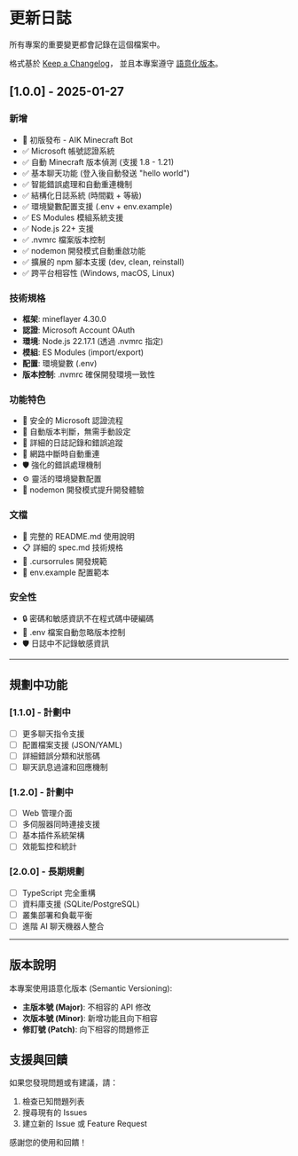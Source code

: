 # 更新日誌

所有專案的重要變更都會記錄在這個檔案中。

格式基於 [Keep a Changelog](https://keepachangelog.com/zh-TW/1.0.0/)，
並且本專案遵守 [語意化版本](https://semver.org/lang/zh-TW/)。

## [1.0.0] - 2025-01-27

### 新增
- 🎉 初版發布 - AIK Minecraft Bot
- ✅ Microsoft 帳號認證系統
- ✅ 自動 Minecraft 版本偵測 (支援 1.8 - 1.21)
- ✅ 基本聊天功能 (登入後自動發送 "hello world")
- ✅ 智能錯誤處理和自動重連機制
- ✅ 結構化日誌系統 (時間戳 + 等級)
- ✅ 環境變數配置支援 (.env + env.example)
- ✅ ES Modules 模組系統支援
- ✅ Node.js 22+ 支援
- ✅ .nvmrc 檔案版本控制
- ✅ nodemon 開發模式自動重啟功能
- ✅ 擴展的 npm 腳本支援 (dev, clean, reinstall)
- ✅ 跨平台相容性 (Windows, macOS, Linux)

### 技術規格
- **框架**: mineflayer 4.30.0
- **認證**: Microsoft Account OAuth
- **環境**: Node.js 22.17.1 (透過 .nvmrc 指定)
- **模組**: ES Modules (import/export)
- **配置**: 環境變數 (.env)
- **版本控制**: .nvmrc 確保開發環境一致性

### 功能特色
- 🔐 安全的 Microsoft 認證流程
- 🔄 自動版本判斷，無需手動設定
- 📝 詳細的日誌記錄和錯誤追蹤
- 🔄 網路中斷時自動重連
- 🛡️ 強化的錯誤處理機制
- ⚙️ 靈活的環境變數配置
- 🚀 nodemon 開發模式提升開發體驗

### 文檔
- 📖 完整的 README.md 使用說明
- 📋 詳細的 spec.md 技術規格
- 🔧 .cursorrules 開發規範
- 📝 env.example 配置範本

### 安全性
- 🔒 密碼和敏感資訊不在程式碼中硬編碼
- 🚫 .env 檔案自動忽略版本控制
- 🛡️ 日誌中不記錄敏感資訊

---

## 規劃中功能

### [1.1.0] - 計劃中
- [ ] 更多聊天指令支援
- [ ] 配置檔案支援 (JSON/YAML)
- [ ] 詳細錯誤分類和狀態碼
- [ ] 聊天訊息過濾和回應機制

### [1.2.0] - 計劃中
- [ ] Web 管理介面
- [ ] 多伺服器同時連接支援
- [ ] 基本插件系統架構
- [ ] 效能監控和統計

### [2.0.0] - 長期規劃
- [ ] TypeScript 完全重構
- [ ] 資料庫支援 (SQLite/PostgreSQL)
- [ ] 叢集部署和負載平衡
- [ ] 進階 AI 聊天機器人整合

---

## 版本說明

本專案使用語意化版本 (Semantic Versioning):
- **主版本號 (Major)**: 不相容的 API 修改
- **次版本號 (Minor)**: 新增功能且向下相容
- **修訂號 (Patch)**: 向下相容的問題修正

## 支援與回饋

如果您發現問題或有建議，請：
1. 檢查已知問題列表
2. 搜尋現有的 Issues
3. 建立新的 Issue 或 Feature Request

感謝您的使用和回饋！ 